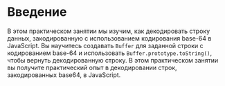 # Введение

В этом практическом занятии мы изучим, как декодировать строку данных, закодированную с использованием кодирования base-64 в JavaScript. Вы научитесь создавать `Buffer` для заданной строки с кодированием base-64 и использовать `Buffer.prototype.toString()`, чтобы вернуть декодированную строку. В этом практическом занятии вы получите практический опыт в декодировании строк, закодированных base64, в JavaScript.
